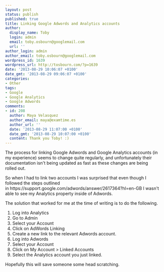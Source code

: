 ```yaml
---
layout: post
status: publish
published: true
title: Linking Google Adwords and Analytics accounts
author:
  display_name: Toby
  login: admin
  email: toby.osbourn@googlemail.com
  url: ''
author_login: admin
author_email: toby.osbourn@googlemail.com
wordpress_id: 1639
wordpress_url: http://tosbourn.com/?p=1639
date: '2013-08-29 10:06:07 +0100'
date_gmt: '2013-08-29 09:06:07 +0100'
categories:
- Other
tags:
- Google
- Google Analytics
- Google Adwords
comments:
- id: 208
  author: Maya Velasquez
  author_email: maya@examtime.es
  author_url: ''
  date: '2013-08-29 11:07:00 +0100'
  date_gmt: '2013-08-29 10:07:00 +0100'
  content: Thank you Toby! :)
---
```

<p>The process for linking Google Adwords and Google Analytics accounts (in my experience) seems to change quite regularly, and unfortunately their documentation isn't being updated as fast as these changes are being rolled out.</p>
<p>So when I had to link two accounts I was surprised that even though I followed the steps outlined in https://support.google.com/adwords/answer/2617364?hl=en-GB I wasn't able to see my Analytics property inside of Adwords.</p>
<p>The solution that worked for me at the time of writing is to do the following.</p>
<ol>
<li>Log into Analytics</li>
<li>Go to Admin</li>
<li>Select your Account</li>
<li>Click on AdWords Linking</li>
<li>Create a new link to the relevant Adwords account.</li>
<li>Log into Adwords</li>
<li>Select your Account</li>
<li>Click on My Account &gt; Linked Accounts</li>
<li>Select the Analytics account you just linked.</li>
</ol>
<p>Hopefully this will save someone some head scratching.</p>
